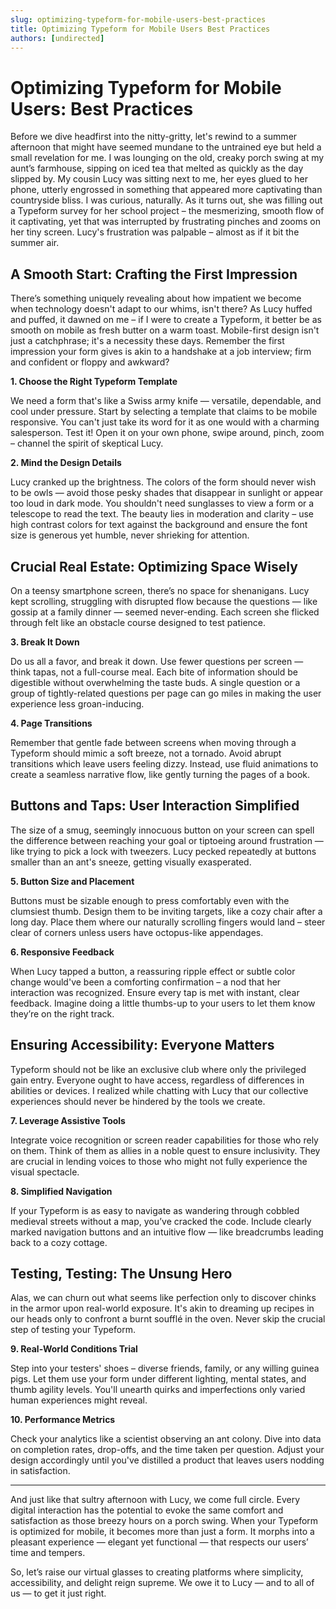 ```yaml
---
slug: optimizing-typeform-for-mobile-users-best-practices
title: Optimizing Typeform for Mobile Users Best Practices
authors: [undirected]
---
```



# Optimizing Typeform for Mobile Users: Best Practices

Before we dive headfirst into the nitty-gritty, let's rewind to a summer afternoon that might have seemed mundane to the untrained eye but held a small revelation for me. I was lounging on the old, creaky porch swing at my aunt’s farmhouse, sipping on iced tea that melted as quickly as the day slipped by. My cousin Lucy was sitting next to me, her eyes glued to her phone, utterly engrossed in something that appeared more captivating than countryside bliss. I was curious, naturally. As it turns out, she was filling out a Typeform survey for her school project – the mesmerizing, smooth flow of it captivating, yet that was interrupted by frustrating pinches and zooms on her tiny screen. Lucy's frustration was palpable – almost as if it bit the summer air.

## A Smooth Start: Crafting the First Impression 

There’s something uniquely revealing about how impatient we become when technology doesn't adapt to our whims, isn't there? As Lucy huffed and puffed, it dawned on me – if I were to create a Typeform, it better be as smooth on mobile as fresh butter on a warm toast. Mobile-first design isn't just a catchphrase; it's a necessity these days. Remember the first impression your form gives is akin to a handshake at a job interview; firm and confident or floppy and awkward?

**1. Choose the Right Typeform Template**

We need a form that's like a Swiss army knife — versatile, dependable, and cool under pressure. Start by selecting a template that claims to be mobile responsive. You can't just take its word for it as one would with a charming salesperson. Test it! Open it on your own phone, swipe around, pinch, zoom – channel the spirit of skeptical Lucy.

**2. Mind the Design Details**

Lucy cranked up the brightness. The colors of the form should never wish to be owls — avoid those pesky shades that disappear in sunlight or appear too loud in dark mode. You shouldn't need sunglasses to view a form or a telescope to read the text. The beauty lies in moderation and clarity – use high contrast colors for text against the background and ensure the font size is generous yet humble, never shrieking for attention.

## Crucial Real Estate: Optimizing Space Wisely

On a teensy smartphone screen, there’s no space for shenanigans. Lucy kept scrolling, struggling with disrupted flow because the questions — like gossip at a family dinner — seemed never-ending. Each screen she flicked through felt like an obstacle course designed to test patience.

**3. Break It Down**

Do us all a favor, and break it down. Use fewer questions per screen — think tapas, not a full-course meal. Each bite of information should be digestible without overwhelming the taste buds. A single question or a group of tightly-related questions per page can go miles in making the user experience less groan-inducing.

**4. Page Transitions**

Remember that gentle fade between screens when moving through a Typeform should mimic a soft breeze, not a tornado. Avoid abrupt transitions which leave users feeling dizzy. Instead, use fluid animations to create a seamless narrative flow, like gently turning the pages of a book.

## Buttons and Taps: User Interaction Simplified

The size of a smug, seemingly innocuous button on your screen can spell the difference between reaching your goal or tiptoeing around frustration — like trying to pick a lock with tweezers. Lucy pecked repeatedly at buttons smaller than an ant's sneeze, getting visually exasperated.

**5. Button Size and Placement**

Buttons must be sizable enough to press comfortably even with the clumsiest thumb. Design them to be inviting targets, like a cozy chair after a long day. Place them where our naturally scrolling fingers would land – steer clear of corners unless users have octopus-like appendages.

**6. Responsive Feedback**

When Lucy tapped a button, a reassuring ripple effect or subtle color change would've been a comforting confirmation – a nod that her interaction was recognized. Ensure every tap is met with instant, clear feedback. Imagine doing a little thumbs-up to your users to let them know they’re on the right track.

## Ensuring Accessibility: Everyone Matters

Typeform should not be like an exclusive club where only the privileged gain entry. Everyone ought to have access, regardless of differences in abilities or devices. I realized while chatting with Lucy that our collective experiences should never be hindered by the tools we create.

**7. Leverage Assistive Tools**

Integrate voice recognition or screen reader capabilities for those who rely on them. Think of them as allies in a noble quest to ensure inclusivity. They are crucial in lending voices to those who might not fully experience the visual spectacle.

**8. Simplified Navigation**

If your Typeform is as easy to navigate as wandering through cobbled medieval streets without a map, you’ve cracked the code. Include clearly marked navigation buttons and an intuitive flow — like breadcrumbs leading back to a cozy cottage.

## Testing, Testing: The Unsung Hero

Alas, we can churn out what seems like perfection only to discover chinks in the armor upon real-world exposure. It's akin to dreaming up recipes in our heads only to confront a burnt soufflé in the oven. Never skip the crucial step of testing your Typeform.

**9. Real-World Conditions Trial**

Step into your testers' shoes – diverse friends, family, or any willing guinea pigs. Let them use your form under different lighting, mental states, and thumb agility levels. You'll unearth quirks and imperfections only varied human experiences might reveal.

**10. Performance Metrics**

Check your analytics like a scientist observing an ant colony. Dive into data on completion rates, drop-offs, and the time taken per question. Adjust your design accordingly until you've distilled a product that leaves users nodding in satisfaction.

---

And just like that sultry afternoon with Lucy, we come full circle. Every digital interaction has the potential to evoke the same comfort and satisfaction as those breezy hours on a porch swing. When your Typeform is optimized for mobile, it becomes more than just a form. It morphs into a pleasant experience — elegant yet functional — that respects our users’ time and tempers. 

So, let’s raise our virtual glasses to creating platforms where simplicity, accessibility, and delight reign supreme. We owe it to Lucy — and to all of us — to get it just right.